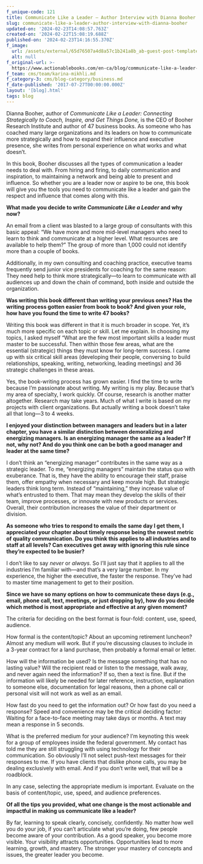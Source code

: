 ```yaml
---
f_unique-code: 121
title: Communicate Like a Leader — Author Interview with Dianna Booher
slug: communicate-like-a-leader-author-interview-with-dianna-booher
updated-on: '2024-02-23T14:08:57.763Z'
created-on: '2024-02-22T15:08:19.688Z'
published-on: '2024-02-23T14:16:55.370Z'
f_image:
  url: /assets/external/65d76507a4d8a57c1b241a8b_ab-guest-post-template_dianna.jpeg
  alt: null
f_original-url: >-
  https://www.actionablebooks.com/en-ca/blog/communicate-like-a-leader-author-interview-with-dianna-booher/
f_team: cms/team/karina-mikhli.md
f_category-3: cms/blog-category/business.md
f_date-published: '2017-07-27T00:00:00.000Z'
layout: '[blog].html'
tags: blog
---
```


Dianna Booher, author of _Communicate Like a Leader: Connecting Strategically to Coach, Inspire, and Get Things Done,_ is the CEO of Booher Research Institute and author of 47 business books. As someone who has coached many large organizations and its leaders on how to communicate more strategically and how to expand their influence and executive presence, she writes from personal experience on what works and what doesn’t.

In this book, Booher discusses all the types of communication a leader needs to deal with. From hiring and firing, to daily communication and inspiration, to maintaining a network and being able to present and influence. So whether you are a leader now or aspire to be one, this book will give you the tools you need to communicate like a leader and gain the respect and influence that comes along with this.

**What made you decide to write _Communicate Like a Leader_ and why now?**

An email from a client was blasted to a large group of consultants with this basic appeal: “We have more and more mid-level managers who need to learn to think and communicate at a higher level. What resources are available to help them?” The group of more than 1,000 could not identify more than a couple of books.

Additionally, in my own consulting and coaching practice, executive teams frequently send junior vice presidents for coaching for the same reason: They need help to think more strategically—to learn to communicate with all audiences up and down the chain of command, both inside and outside the organization.

**Was writing this book different than writing your previous ones? Has the writing process gotten easier from book to book? And given your role, how have you found the time to write 47 books?**

Writing this book was different in that it is much broader in scope. Yet, it’s much more specific on each topic or skill. Let me explain. In choosing my topics, I asked myself “What are the few most important skills a leader must master to be successful. Then within those few areas, what are the essential (strategic) things they must know for long-term success. I came up with six critical skill areas (developing their people, conversing to build relationships, speaking, writing, networking, leading meetings) and 36 strategic challenges in these areas.

Yes, the book-writing process has grown easier. I find the time to write because I’m passionate about writing. My writing is my play. Because that’s my area of specialty, I work quickly. Of course, research is another matter altogether. Research may take years. Much of what I write is based on my projects with client organizations. But actually writing a book doesn’t take all that long—3 to 4 weeks.

**I enjoyed your distinction between managers and leaders but in a later chapter, you have a similar distinction between demoralizing and energizing managers. Is an energizing manager the same as a leader? If not, why not? And do you think one can be both a good manager and leader at the same time?**

I don’t think an “energizing manager” contributes in the same way as a strategic leader. To me, “energizing managers” maintain the status quo with exuberance. That is, they have the ability to encourage their staff, praise them, offer empathy when necessary and keep morale high. But strategic leaders think long term. Instead of “maintaining,” they increase value of what’s entrusted to them. That may mean they develop the skills of their team, improve processes, or innovate with new products or services. Overall, their contribution increases the value of their department or division.

**As someone who tries to respond to emails the same day I get them, I appreciated your chapter about timely response being the newest metric of quality communication. Do you think this applies to all industries and to staff at all levels? Can executives get away with ignoring this rule since they’re expected to be busier?**

I don’t like to say _never_ or _always_. So I’ll just say that it applies to all the industries I’m familiar with—and that’s a very large number. In my experience, the higher the executive, the faster the response. They’ve had to master time management to get to their position.

**Since we have so many options on how to communicate these days (e.g., email, phone call, text, meetings, or just dropping by), how do you decide which method is most appropriate and effective at any given moment?**

The criteria for deciding on the best format is four-fold: content, use, speed, audience.

How formal is the content/topic? About an upcoming retirement luncheon? Almost any medium will work. But if you’re discussing clauses to include in a 3-year contract for a land purchase, then probably a formal email or letter.

How will the information be used? Is the message something that has no lasting value? Will the recipient read or listen to the message, walk away, and never again need the information? If so, then a text is fine. But if the information will likely be needed for later reference, instruction, explanation to someone else, documentation for legal reasons, then a phone call or personal visit will not work as well as an email.

How fast do you need to get the information out? Or how fast do you need a response? Speed and convenience may be the critical deciding factor: Waiting for a face-to-face meeting may take days or months. A text may mean a response in 5 seconds.

What is the preferred medium for your audience? I’m keynoting this week for a group of employees inside the federal government. My contact has told me they are still struggling with using technology for their communication. So obviously I’ll not select push-text messages for their responses to me. If you have clients that dislike phone calls, you may be dealing exclusively with email. And if you don’t write well, that will be a roadblock.

In any case, selecting the appropriate medium is important. Evaluate on the basis of content/topic, use, speed, and audience preferences.

**Of all the tips you provided, what one change is the most actionable and impactful in making us communicate like a leader?**

By far, learning to speak clearly, concisely, confidently. No matter how well you do your job, if you can’t articulate what you’re doing, few people become aware of your contribution. As a good speaker, you become more visible. Your visibility attracts opportunities. Opportunities lead to more learning, growth, and mastery. The stronger your mastery of concepts and issues, the greater leader you become.

